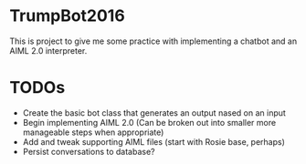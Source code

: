 # TrumpBot2016

This is project to give me some practice with implementing a chatbot 
and an AIML 2.0 interpreter.

# TODOs

- Create the basic bot class that generates an output nased on an input
- Begin implementing AIML 2.0 (Can be broken out into smaller more manageable steps when appropriate)
- Add and tweak supporting AIML files (start with Rosie base, perhaps)
- Persist conversations to database?


